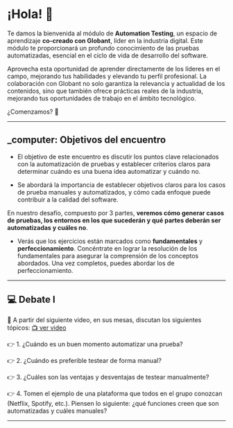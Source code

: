 # ¡Hola! 👋

Te damos la bienvenida al módulo de **Automation Testing**, un espacio de aprendizaje **co-creado con Globant**, líder en la industria digital. Este módulo te proporcionará un profundo conocimiento de las pruebas automatizadas, esencial en el ciclo de vida de desarrollo del software.

Aprovecha esta oportunidad de aprender directamente de los líderes en el campo, mejorando tus habilidades y elevando tu perfil profesional. La colaboración con Globant no solo garantiza la relevancia y actualidad de los contenidos, sino que también ofrece prácticas reales de la industria, mejorando tus oportunidades de trabajo en el ámbito tecnológico.

¿Comenzamos? 💪

---

## _computer: Objetivos del encuentro


- El objetivo de este encuentro es discutir los puntos clave relacionados con la automatización de pruebas y establecer criterios claros para determinar cuándo es una buena idea automatizar y cuándo no.

- Se abordará la importancia de establecer objetivos claros para los casos de prueba manuales y automatizados, y cómo cada enfoque puede contribuir a la calidad del software.


En nuestro desafío, compuesto por 3 partes, **veremos cómo generar casos de pruebas, los entornos en los que sucederán y qué partes deberán ser automatizadas y cuáles no**.


- Verás que los ejercicios están marcados como **fundamentales** y **perfeccionamiento**. Concéntrate en lograr la resolución de los fundamentales para asegurar la comprensión de los conceptos abordados. Una vez completos, puedes abordar los de perfeccionamiento.

---

## :computer: Debate I

💬 A partir del siguiente video, en sus mesas, discutan los siguientes tópicos: [:tv: ver video](https://youtu.be/tHQsf-XcNjk)



👉 1. ¿Cuándo es un buen momento automatizar una prueba?

👉 2. ¿Cuándo es preferible testear de forma manual?

👉 3. ¿Cuáles son las ventajas y desventajas de testear manualmente?

👉 4. Tomen el ejemplo de una plataforma que todos en el grupo conozcan (Netflix, Spotify, etc.). Piensen lo siguiente: ¿qué funciones creen que son automatizadas y cuáles manuales?

---
